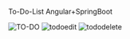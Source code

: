 To-Do-List
Angular+SpringBoot

![TO-DO](https://github.com/user-attachments/assets/1b46f494-44de-4fff-be45-69b40f20d5bd)
![todoedit](https://github.com/user-attachments/assets/911963cd-ba26-4247-bdc3-26098b097688)
![tododelete](https://github.com/user-attachments/assets/cc437907-b1fa-44eb-a3ec-9e795854a3fc)
